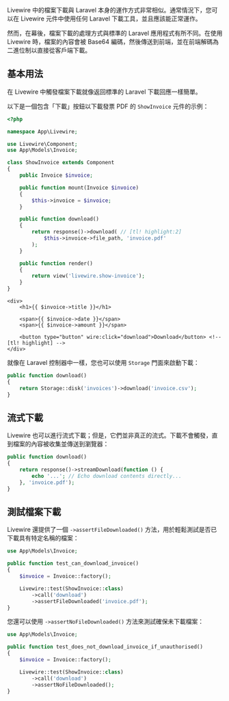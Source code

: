 Livewire 中的檔案下載與 Laravel 本身的運作方式非常相似。通常情況下，您可以在 Livewire 元件中使用任何 Laravel 下載工具，並且應該能正常運作。

然而，在幕後，檔案下載的處理方式與標準的 Laravel 應用程式有所不同。在使用 Livewire 時，檔案的內容會被 Base64 編碼，然後傳送到前端，並在前端解碼為二進位制以直接從客戶端下載。

## 基本用法

在 Livewire 中觸發檔案下載就像返回標準的 Laravel 下載回應一樣簡單。

以下是一個包含「下載」按鈕以下載發票 PDF 的 `ShowInvoice` 元件的示例：

```php
<?php

namespace App\Livewire;

use Livewire\Component;
use App\Models\Invoice;

class ShowInvoice extends Component
{
    public Invoice $invoice;

    public function mount(Invoice $invoice)
    {
        $this->invoice = $invoice;
    }

    public function download()
    {
        return response()->download( // [tl! highlight:2]
            $this->invoice->file_path, 'invoice.pdf'
        );
    }

    public function render()
    {
        return view('livewire.show-invoice');
    }
}
```

```blade
<div>
    <h1>{{ $invoice->title }}</h1>

    <span>{{ $invoice->date }}</span>
    <span>{{ $invoice->amount }}</span>

    <button type="button" wire:click="download">Download</button> <!-- [tl! highlight] -->
</div>
```

就像在 Laravel 控制器中一樣，您也可以使用 `Storage` 門面來啟動下載：

```php
public function download()
{
    return Storage::disk('invoices')->download('invoice.csv');
}
```

## 流式下載

Livewire 也可以進行流式下載；但是，它們並非真正的流式。下載不會觸發，直到檔案的內容被收集並傳送到瀏覽器：

```php
public function download()
{
    return response()->streamDownload(function () {
        echo '...'; // Echo download contents directly...
    }, 'invoice.pdf');
}
```

## 測試檔案下載

Livewire 還提供了一個 `->assertFileDownloaded()` 方法，用於輕鬆測試是否已下載具有特定名稱的檔案：

```php
use App\Models\Invoice;

public function test_can_download_invoice()
{
    $invoice = Invoice::factory();

    Livewire::test(ShowInvoice::class)
        ->call('download')
        ->assertFileDownloaded('invoice.pdf');
}
```

您還可以使用 `->assertNoFileDownloaded()` 方法來測試確保未下載檔案：

```php
use App\Models\Invoice;

public function test_does_not_download_invoice_if_unauthorised()
{
    $invoice = Invoice::factory();

    Livewire::test(ShowInvoice::class)
        ->call('download')
        ->assertNoFileDownloaded();
}
```
